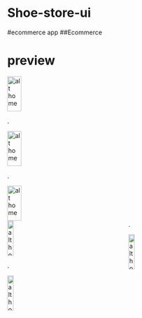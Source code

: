 # Shoe-store-ui
#ecommerce app
##Ecommerce
# preview


<img src="https://user-images.githubusercontent.com/68494371/219746942-68fc0f5b-25a5-491a-92d2-ac95536a7da2.png" alt="alt home" style="width:25%;height:80;margin-right: 25px"> 
<p> . </p>
<img src="https://user-images.githubusercontent.com/68494371/219747163-908a0fec-7ec0-4e3d-8187-c602234ecc2e.png" alt="alt home" style="width:25%;height:80">
<p> . </p>
<img src="https://user-images.githubusercontent.com/68494371/219747306-4d615447-83dd-4d7d-af61-d4c02707b1e2.png" alt="alt home" style="width:25%;height:80">
<section id="introWrapper" style="column-count: 2; column-gap: 50px">
<img src="https://user-images.githubusercontent.com/68494371/219746942-68fc0f5b-25a5-491a-92d2-ac95536a7da2.png" alt="alt home" style="width:25%;height:80;margin-right: 25px"> 
<p> . </p>
<img src="https://user-images.githubusercontent.com/68494371/219747163-908a0fec-7ec0-4e3d-8187-c602234ecc2e.png" alt="alt home" style="width:25%;height:80">
<p> . </p>
<img src="https://user-images.githubusercontent.com/68494371/219747306-4d615447-83dd-4d7d-af61-d4c02707b1e2.png" alt="alt home" style="width:25%;height:80">
<section>
